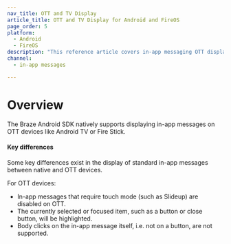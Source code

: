 ```yaml
---
nav_title: OTT and TV Display
article_title: OTT and TV Display for Android and FireOS
page_order: 5
platform: 
  - Android
  - FireOS
description: "This reference article covers in-app messaging OTT display information for your Android application."
channel:
  - in-app messages

---
```


# Overview

The Braze Android SDK natively supports displaying in-app messages on OTT devices like Android TV or Fire Stick.

#### Key differences

Some key differences exist in the display of standard in-app messages between native and OTT devices.

For OTT devices:

* In-app messages that require touch mode (such as Slideup) are disabled on OTT.
* The currently selected or focused item, such as a button or close button, will be highlighted.
* Body clicks on the in-app message itself, i.e. not on a button, are not supported.

